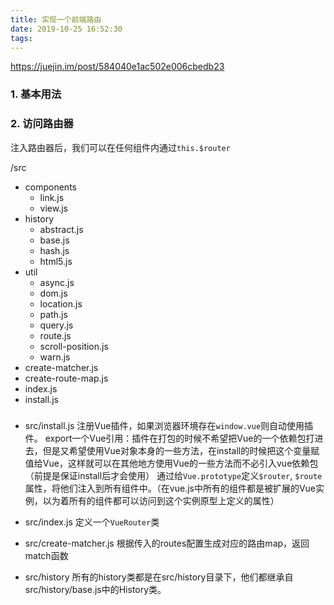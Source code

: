 ```yaml
---
title: 实现一个前端路由
date: 2019-10-25 16:52:30
tags:
---
```

https://juejin.im/post/584040e1ac502e006cbedb23

### 1. 基本用法

### 2. 访问路由器
注入路由器后，我们可以在任何组件内通过`this.$router`

/src
- components
    - link.js
    - view.js
- history
    - abstract.js
    - base.js
    - hash.js
    - html5.js
- util
    - async.js
    - dom.js
    - location.js
    - path.js
    - query.js
    - route.js
    - scroll-position.js
    - warn.js
- create-matcher.js
- create-route-map.js
- index.js
- install.js

###
- src/install.js
注册Vue插件，如果浏览器环境存在`window.vue`则自动使用插件。
export一个Vue引用：插件在打包的时候不希望把Vue的一个依赖包打进去，但是又希望使用Vue对象本身的一些方法，在install的时候把这个变量赋值给Vue，这样就可以在其他地方使用Vue的一些方法而不必引入vue依赖包（前提是保证install后才会使用）
通过给`Vue.prototype`定义`$router`, `$route`属性，将他们注入到所有组件中。（在vue.js中所有的组件都是被扩展的Vue实例，以为着所有的组件都可以访问到这个实例原型上定义的属性）

- src/index.js
定义一个`VueRouter`类

- src/create-matcher.js
根据传入的routes配置生成对应的路由map，返回match函数

- src/history
所有的history类都是在src/history目录下，他们都继承自src/history/base.js中的History类。